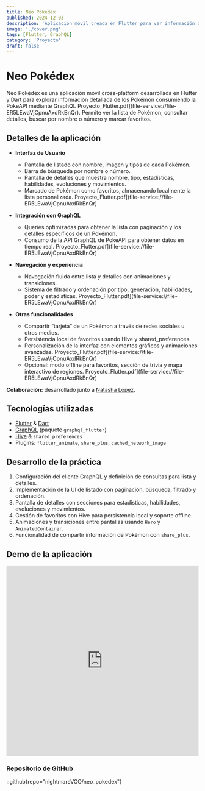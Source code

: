 ```yaml
---
title: Neo Pokédex
published: 2024-12-03
description: 'Aplicación móvil creada en Flutter para ver información de los pokemones consumiendo la PokeAPI con GraphQL.'
image: './cover.png'
tags: [Flutter, GraphQL]
category: 'Proyecto'
draft: false
---
```


# Neo Pokédex

Neo Pokédex es una aplicación móvil cross-platform desarrollada en Flutter y Dart para explorar información detallada de los Pokémon consumiendo la PokeAPI mediante GraphQL Proyecto_Flutter.pdf](file-service://file-ER5LEwaVjCpnuAxdRkBnQr). Permite ver la lista de Pokémon, consultar detalles, buscar por nombre o número y marcar favoritos.

## Detalles de la aplicación

- **Interfaz de Usuario**  
  - Pantalla de listado con nombre, imagen y tipos de cada Pokémon.  
  - Barra de búsqueda por nombre o número.  
  - Pantalla de detalles que muestra nombre, tipo, estadísticas, habilidades, evoluciones y movimientos.  
  - Marcado de Pokémon como favoritos, almacenando localmente la lista personalizada. Proyecto_Flutter.pdf](file-service://file-ER5LEwaVjCpnuAxdRkBnQr)

- **Integración con GraphQL**  
  - Queries optimizadas para obtener la lista con paginación y los detalles específicos de un Pokémon.  
  - Consumo de la API GraphQL de PokeAPI para obtener datos en tiempo real. Proyecto_Flutter.pdf](file-service://file-ER5LEwaVjCpnuAxdRkBnQr)

- **Navegación y experiencia**  
  - Navegación fluida entre lista y detalles con animaciones y transiciones.  
  - Sistema de filtrado y ordenación por tipo, generación, habilidades, poder y estadísticas. Proyecto_Flutter.pdf](file-service://file-ER5LEwaVjCpnuAxdRkBnQr)

- **Otras funcionalidades**  
  - Compartir “tarjeta” de un Pokémon a través de redes sociales u otros medios.  
  - Persistencia local de favoritos usando Hive y shared_preferences.  
  - Personalización de la interfaz con elementos gráficos y animaciones avanzadas. Proyecto_Flutter.pdf](file-service://file-ER5LEwaVjCpnuAxdRkBnQr)  
  - Opcional: modo offline para favoritos, sección de trivia y mapa interactivo de regiones. Proyecto_Flutter.pdf](file-service://file-ER5LEwaVjCpnuAxdRkBnQr)

**Colaboración:** desarrollado junto a [Natasha López](https://github.com/Natashalopez05).

## Tecnologías utilizadas

- [Flutter](https://flutter.dev/) & [Dart](https://dart.dev/)  
- [GraphQL](https://graphql.org/) (paquete `graphql_flutter`)  
- [Hive](https://hivedb.dev/) & `shared_preferences`  
- Plugins: `flutter_animate`, `share_plus`, `cached_network_image`

## Desarrollo de la práctica

1. Configuración del cliente GraphQL y definición de consultas para lista y detalles.  
2. Implementación de la UI de listado con paginación, búsqueda, filtrado y ordenación.  
3. Pantalla de detalles con secciones para estadísticas, habilidades, evoluciones y movimientos.  
4. Gestión de favoritos con Hive para persistencia local y soporte offline.  
5. Animaciones y transiciones entre pantallas usando `Hero` y `AnimatedContainer`.  
6. Funcionalidad de compartir información de Pokémon con `share_plus`.

## Demo de la aplicación

<iframe width="100%" height="500" src="https://www.youtube.com/embed/8RB5UzN9IyA?si=q_yUKi6pXSJdggm9" title="YouTube video player" frameborder="0" allow="accelerometer; autoplay; clipboard-write; encrypted-media; gyroscope; picture-in-picture; web-share" referrerpolicy="strict-origin-when-cross-origin" allowfullscreen></iframe>

### Repositorio de GitHub

::github{repo="nightmareVCO/neo_pokedex"}